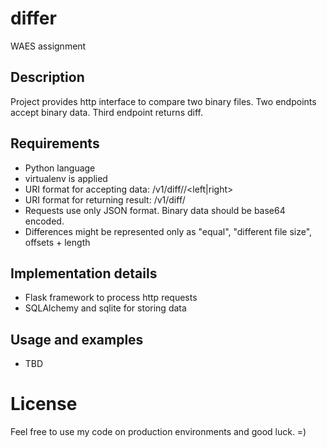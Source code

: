 # differ
WAES assignment

## Description
Project provides http interface to compare two binary files.
Two endpoints accept binary data.
Third endpoint returns diff.
 
## Requirements
* Python language
* virtualenv is applied
* URI format for accepting data: <host>/v1/diff/<ID>/<left|right>
* URI format for returning result: <host>/v1/diff/<ID>
* Requests use only JSON format. Binary data should be base64 encoded.
* Differences might be represented only as "equal", "different file size", offsets + length

## Implementation details
* Flask framework to process http requests
* SQLAlchemy and sqlite for storing data

## Usage and examples
* TBD

# License
Feel free to use my code on production environments and good luck. =)

